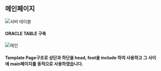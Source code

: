 ## **메인페이지**
![서버 테이블](https://user-images.githubusercontent.com/93465221/139675262-032b7486-b9ae-42d0-930e-27a9a70b73d3.png)
#### ORACLE TABLE 구축

![메인](https://user-images.githubusercontent.com/93465221/139622817-add27a21-f3aa-41d7-846c-397bc0954cbc.png)
#### Template Page구조로 상단과 하단을 head, foot을 include 하여 사용하고 그 사이에 main페이지를 동적으로 사용하였습니다.
